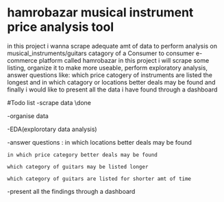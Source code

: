 # hamrobazar musical instrument price analysis tool

in this project i wanna scrape adequate amt of data to perform analysis on musical_instruments/guitars catagory of a Consumer to 
consumer e-commerce platform called hamrobazar
in this project i will scrape some listing, organize it to make more useable, perform exploratory analysis, answer questions like:
which price catogery of instruments are listed the longest and in which catagory or locations better deals may be found and finally 
i would like to present all the data i have found through a dashboard

#Todo list
-scrape data  \done

-organise data

-EDA(explorotary data analysis)

-answer questions :
    in which locations better deals may be found

    in which price category better deals may be found

    which category of guitars may be listed longer
    
    which category of guitars are listed for shorter amt of time

-present all the findings through a dashboard
